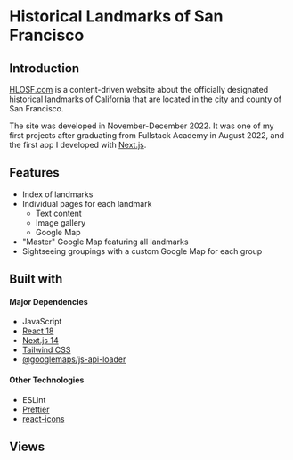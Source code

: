 # Historical Landmarks of San Francisco

## Introduction

[HLOSF.com](https://www.hlosf.com/) is a content-driven website about the officially designated historical landmarks of California that are located in the city and county of San Francisco.

The site was developed in November-December 2022. It was one of my first projects after graduating from Fullstack Academy in August 2022, and the first app I developed with [Next.js](https://nextjs.org/).

## Features

- Index of landmarks
- Individual pages for each landmark
  - Text content
  - Image gallery
  - Google Map
- "Master" Google Map featuring all landmarks
- Sightseeing groupings with a custom Google Map for each group

## Built with

#### Major Dependencies

- JavaScript
- [React 18](https://react.dev/)
- [Next.js 14](https://nextjs.org/)
- [Tailwind CSS](https://tailwindcss.com/)
- [@googlemaps/js-api-loader](https://www.npmjs.com/package/@googlemaps/js-api-loader)

#### Other Technologies

- ESLint
- [Prettier](https://prettier.io/)
- [react-icons](https://react-icons.github.io/react-icons/)

## Views
